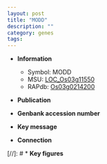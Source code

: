 ```yaml
---
layout: post
title: "MODD"
description: ""
category: genes
tags: 
---
```


* **Information**  
    + Symbol: MODD  
    + MSU: [LOC_Os03g11550](http://rice.uga.edu/cgi-bin/ORF_infopage.cgi?orf=LOC_Os03g11550)  
    + RAPdb: [Os03g0214200](http://rapdb.dna.affrc.go.jp/viewer/gbrowse_details/irgsp1?name=Os03g0214200)  

* **Publication**  

* **Genbank accession number**  

* **Key message**  

* **Connection**  

[//]: # * **Key figures**  


